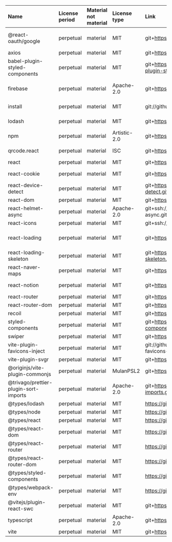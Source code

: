 | Name                                  | License period | Material not material | License type | Link                                                                        | Remote version | Installed version | Defined version | Author                                                                  |
| :------------------------------------ | :------------- | :-------------------- | :----------- | :-------------------------------------------------------------------------- | :------------- | :---------------- | :-------------- | :---------------------------------------------------------------------- |
| @react-oauth/google                   | perpetual      | material              | MIT          | git+https://github.com/MomenSherif/react-oauth.git                          | 0.10.0         | 0.10.0            | ^0.10.0         | Mo'men Sherif momensherif.2019@gmail.com https://github.com/MomenSherif |
| axios                                 | perpetual      | material              | MIT          | git+https://github.com/axios/axios.git                                      | 1.4.0          | 1.3.6             | ^1.3.6          | Matt Zabriskie                                                          |
| babel-plugin-styled-components        | perpetual      | material              | MIT          | git+https://github.com/styled-components/babel-plugin-styled-components.git | 2.1.3          | 2.1.1             | ^2.1.1          | n/a                                                                     |
| firebase                              | perpetual      | material              | Apache-2.0   | git+https://github.com/firebase/firebase-js-sdk.git                         | 9.22.0         | 9.21.0            | ^9.21.0         | Firebase <firebase-support@google.com> (https://firebase.google.com/)   |
| install                               | perpetual      | material              | MIT          | git://github.com/benjamn/install.git                                        | 0.13.0         | 0.13.0            | ^0.13.0         | Ben Newman bn@cs.stanford.edu                                           |
| lodash                                | perpetual      | material              | MIT          | git+https://github.com/lodash/lodash.git                                    | 4.17.21        | 4.17.21           | ^4.17.21        | John-David Dalton <john.david.dalton@gmail.com>                         |
| npm                                   | perpetual      | material              | Artistic-2.0 | git+https://github.com/npm/cli.git                                          | 9.6.7          | 9.6.5             | ^9.6.5          | GitHub Inc.                                                             |
| qrcode.react                          | perpetual      | material              | ISC          | git+https://github.com/zpao/qrcode.react.git                                | 3.1.0          | 3.1.0             | ^3.1.0          | Paul O’Shannessy <paul@oshannessy.com>                                  |
| react                                 | perpetual      | material              | MIT          | git+https://github.com/facebook/react.git                                   | 18.2.0         | 18.2.0            | ^18.2.0         | n/a                                                                     |
| react-cookie                          | perpetual      | material              | MIT          | git+https://github.com/reactivestack/cookies.git                            | 4.1.1          | 4.1.1             | ^4.1.1          | Benoit Tremblay <benoit@reactivestack.com>                              |
| react-device-detect                   | perpetual      | material              | MIT          | git+https://github.com/duskload/react-device-detect.git                     | 2.2.3          | 2.2.3             | ^2.2.3          | Michael Laktionov duskload@gmail.com                                    |
| react-dom                             | perpetual      | material              | MIT          | git+https://github.com/facebook/react.git                                   | 18.2.0         | 18.2.0            | ^18.2.0         | n/a                                                                     |
| react-helmet-async                    | perpetual      | material              | Apache-2.0   | git+ssh://git@github.com/staylor/react-helmet-async.git                     | 1.3.0          | 1.3.0             | ^1.3.0          | Scott Taylor <scott.c.taylor@mac.com>                                   |
| react-icons                           | perpetual      | material              | MIT          | git+ssh://git@github.com/react-icons/react-icons.git                        | 4.8.0          | 4.8.0             | ^4.8.0          | Goran Gajic                                                             |
| react-loading                         | perpetual      | material              | MIT          | git+https://github.com/fakiolinho/react-loading.git                         | 2.0.3          | 2.0.3             | ^2.0.3          | Fakiolas Marios m.fakiolas@hotmail.gr https://about.me/marios.fakiolas  |
| react-loading-skeleton                | perpetual      | material              | MIT          | git+https://github.com/dvtng/react-loading-skeleton.git                     | 3.3.1          | 3.2.1             | ^3.2.1          | David Tang                                                              |
| react-naver-maps                      | perpetual      | material              | MIT          | git+https://github.com/zeakd/react-naver-maps.git                           | 0.1.2          | 0.1.2             | ^0.1.2          | zeakd <artydeveloperduck@gmail.com>                                     |
| react-notion                          | perpetual      | material              | MIT          | git+https://github.com/splitbee/react-notion.git                            | 0.10.0         | 0.10.0            | ^0.10.0         | Tobias Lins me@tobi.sh https://tobi.sh                                  |
| react-router                          | perpetual      | material              | MIT          | git+https://github.com/remix-run/react-router.git                           | 6.11.2         | 6.10.0            | ^6.10.0         | Remix Software <hello@remix.run>                                        |
| react-router-dom                      | perpetual      | material              | MIT          | git+https://github.com/remix-run/react-router.git                           | 6.11.2         | 6.10.0            | ^6.10.0         | Remix Software <hello@remix.run>                                        |
| recoil                                | perpetual      | material              | MIT          | git+https://github.com/facebookexperimental/Recoil.git                      | 0.7.7          | 0.7.7             | ^0.7.7          | n/a                                                                     |
| styled-components                     | perpetual      | material              | MIT          | git+https://github.com/styled-components/styled-components.git              | 5.3.10         | 5.3.9             | ^5.3.9          | Glen Maddern                                                            |
| swiper                                | perpetual      | material              | MIT          | git+https://github.com/nolimits4web/Swiper.git                              | 9.3.2          | 9.2.3             | ^9.2.3          | Vladimir Kharlampidi                                                    |
| vite-plugin-favicons-inject           | perpetual      | material              | MIT          | git://github.com/JohnPremKumar/vite-plugin-favicons-inject.git              | 2.2.0          | 2.2.0             | ^2.2.0          | John Prem Kumar S                                                       |
| vite-plugin-svgr                      | perpetual      | material              | MIT          | git+https://github.com/pd4d10/vite-plugin-svgr.git                          | 2.4.0          | 2.4.0             | ^2.4.0          | Rongjian Zhang                                                          |
| @originjs/vite-plugin-commonjs        | perpetual      | material              | MulanPSL2    | git+https://github.com/originjs/vite-plugins.git                            | 1.0.3          | 1.0.3             | ^1.0.3          | jiawulin@vip.qq.com                                                     |
| @trivago/prettier-plugin-sort-imports | perpetual      | material              | Apache-2.0   | git+https://github.com/trivago/prettier-plugin-sort-imports.git             | 4.1.1          | 4.1.1             | ^4.1.1          | Ayush Sharma ayush.sharma@trivago.com https://github.com/ayusharma      |
| @types/lodash                         | perpetual      | material              | MIT          | https://github.com/DefinitelyTyped/DefinitelyTyped.git                      | 4.14.194       | 4.14.194          | ^4.14.194       | n/a                                                                     |
| @types/node                           | perpetual      | material              | MIT          | https://github.com/DefinitelyTyped/DefinitelyTyped.git                      | 18.16.13       | 18.15.13          | ^18.15.13       | n/a                                                                     |
| @types/react                          | perpetual      | material              | MIT          | https://github.com/DefinitelyTyped/DefinitelyTyped.git                      | 18.2.6         | 18.0.37           | ^18.0.28        | n/a                                                                     |
| @types/react-dom                      | perpetual      | material              | MIT          | https://github.com/DefinitelyTyped/DefinitelyTyped.git                      | 18.2.4         | 18.0.11           | ^18.0.11        | n/a                                                                     |
| @types/react-router                   | perpetual      | material              | MIT          | https://github.com/DefinitelyTyped/DefinitelyTyped.git                      | 5.1.20         | 5.1.20            | ^5.1.20         | n/a                                                                     |
| @types/react-router-dom               | perpetual      | material              | MIT          | https://github.com/DefinitelyTyped/DefinitelyTyped.git                      | 5.3.3          | 5.3.3             | ^5.3.3          | n/a                                                                     |
| @types/styled-components              | perpetual      | material              | MIT          | https://github.com/DefinitelyTyped/DefinitelyTyped.git                      | 5.1.26         | 5.1.26            | ^5.1.26         | n/a                                                                     |
| @types/webpack-env                    | perpetual      | material              | MIT          | https://github.com/DefinitelyTyped/DefinitelyTyped.git                      | 1.18.0         | 1.18.0            | ^1.18.0         | n/a                                                                     |
| @vitejs/plugin-react-swc              | perpetual      | material              | MIT          | git+https://github.com/vitejs/vite-plugin-react-swc.git                     | 3.3.1          | 3.3.0             | ^3.0.0          | Arnaud Barré (https://github.com/ArnaudBarre)                           |
| typescript                            | perpetual      | material              | Apache-2.0   | git+https://github.com/Microsoft/TypeScript.git                             | 4.9.5          | 4.9.5             | ^4.9.3          | Microsoft Corp.                                                         |
| vite                                  | perpetual      | material              | MIT          | git+https://github.com/vitejs/vite.git                                      | 4.3.8          | 4.2.2             | ^4.2.0          | Evan You                                                                |
